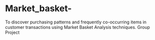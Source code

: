 # Market_basket-
To discover purchasing patterns and frequently co-occurring items in customer transactions using Market Basket Analysis techniques.
Group Project
